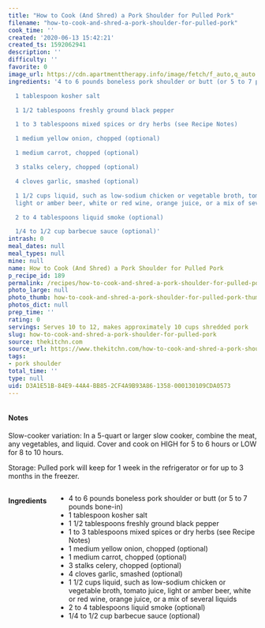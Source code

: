 ```yaml
---
title: "How to Cook (And Shred) a Pork Shoulder for Pulled Pork"
filename: "how-to-cook-and-shred-a-pork-shoulder-for-pulled-pork"
cook_time: ''
created: '2020-06-13 15:42:21'
created_ts: 1592062941
description: ''
difficulty: ''
favorite: 0
image_url: https://cdn.apartmenttherapy.info/image/fetch/f_auto,q_auto:eco,c_fill,g_auto,w_1500/https%3A%2F%2Fstorage.googleapis.com%2Fgen-atmedia%2F3%2F2014%2F06%2Fe3a723497e0e8d361632a41e22c7eece86bae233.jpeg
ingredients: '4 to 6 pounds boneless pork shoulder or butt (or 5 to 7 pounds bone-in)

  1 tablespoon kosher salt

  1 1/2 tablespoons freshly ground black pepper

  1 to 3 tablespoons mixed spices or dry herbs (see Recipe Notes)

  1 medium yellow onion, chopped (optional)

  1 medium carrot, chopped (optional)

  3 stalks celery, chopped (optional)

  4 cloves garlic, smashed (optional)

  1 1/2 cups liquid, such as low-sodium chicken or vegetable broth, tomato juice,
  light or amber beer, white or red wine, orange juice, or a mix of several liquids

  2 to 4 tablespoons liquid smoke (optional)

  1/4 to 1/2 cup barbecue sauce (optional)'
intrash: 0
meal_dates: null
meal_types: null
mine: null
name: How to Cook (And Shred) a Pork Shoulder for Pulled Pork
p_recipe_id: 189
permalink: /recipes/how-to-cook-and-shred-a-pork-shoulder-for-pulled-pork
photo_large: null
photo_thumb: how-to-cook-and-shred-a-pork-shoulder-for-pulled-pork-thumb.jpg
photos_dict: null
prep_time: ''
rating: 0
servings: Serves 10 to 12, makes approximately 10 cups shredded pork
slug: how-to-cook-and-shred-a-pork-shoulder-for-pulled-pork
source: thekitchn.com
source_url: https://www.thekitchn.com/how-to-cook-and-shred-a-pork-shoulder-for-pulled-pork-79485
tags:
- pork shoulder
total_time: ''
type: null
uid: D3A1E51B-84E9-44A4-BB85-2CF4A9B93A86-1358-000130109CDA0573
---
```

<div class="large-8 medium-7 columns" id="writeup">		<div id="notes"><h4>Notes</h4>
<div class="box box-notes"><p>Slow-cooker variation: In a 5-quart or larger slow cooker, combine the meat, any vegetables, and liquid. Cover and cook on HIGH for 5 to 6 hours or LOW for 8 to 10 hours.</p>
<p>Storage: Pulled pork will keep for 1 week in the refrigerator or for up to 3 months in the freezer.</p>
</div></div>	</div><!-- #writeup -->
</div><!-- #row-one -->
<div class="row" id="row-two">	<div class="medium-4 small-5 columns" id="ingredients"><h4>Ingredients</h4><div class="box box-ingredients content"><ul>
<li>4 to 6 pounds boneless pork shoulder or butt (or 5 to 7 pounds bone-in)</li>
<li>1 tablespoon kosher salt</li>
<li>1 1/2 tablespoons freshly ground black pepper</li>
<li>1 to 3 tablespoons mixed spices or dry herbs (see Recipe Notes)</li>
<li>1 medium yellow onion, chopped (optional)</li>
<li>1 medium carrot, chopped (optional)</li>
<li>3 stalks celery, chopped (optional)</li>
<li>4 cloves garlic, smashed (optional)</li>
<li>1 1/2 cups liquid, such as low-sodium chicken or vegetable broth, tomato juice, light or amber beer, white or red wine, orange juice, or a mix of several liquids</li>
<li>2 to 4 tablespoons liquid smoke (optional)</li>
<li>1/4 to 1/2 cup barbecue sauce (optional)</li>
</ul>
</div>	</div>	<div class="medium-6 small-7 columns" id="directions">	</div>
